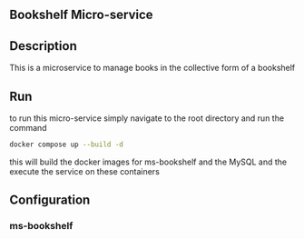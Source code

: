 ## Bookshelf Micro-service


## Description

This is a microservice to manage books in the collective form of a bookshelf

## Run

to run this micro-service simply navigate to the root directory and run the command 

```bash
docker compose up --build -d
```
this will build the docker images for ms-bookshelf and the MySQL and the execute the service on these containers 

## Configuration

### ms-bookshelf
